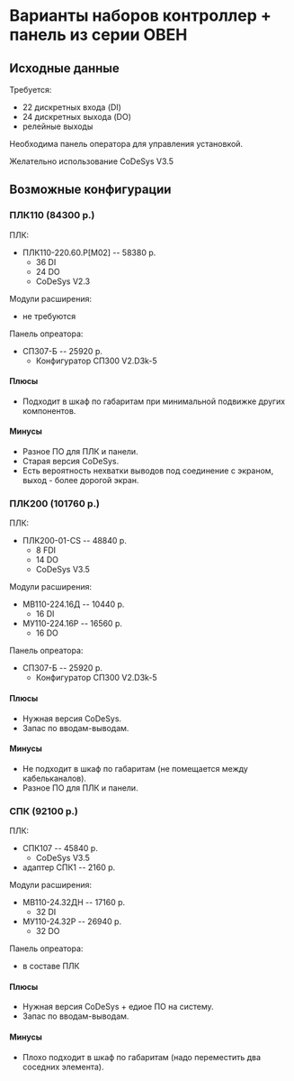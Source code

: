 # Варианты наборов контроллер + панель из серии ОВЕН

## Исходные данные

Требуется:
* 22 дискретных входа (DI)
* 24 дискретных выхода (DO)
* релейные выходы

Необходима панель оператора для управления установкой.

Желательно использование CoDeSys V3.5

## Возможные конфигурации

### ПЛК110 (84300 р.)

ПЛК:
* ПЛК110-220.60.Р[М02] -- 58380 р.
  * 36 DI
  * 24 DO
  * CoDeSys V2.3

Модули расширения:
* не требуются

Панель опреатора:
* СП307-Б -- 25920 р.
  * Конфигуратор СП300 V2.D3k-5

#### Плюсы

* Подходит в шкаф по габаритам при минимальной подвижке других компонентов.

#### Минусы

* Разное ПО для ПЛК и панели.
* Старая версия CoDeSys.
* Есть вероятность нехватки выводов под соединение с экраном, выход - более дорогой экран.

### ПЛК200 (101760 р.)

ПЛК:
* ПЛК200-01-CS -- 48840 р.
  * 8 FDI
  * 14 DO
  * CoDeSys V3.5

Модули расширения:
* МВ110-224.16Д -- 10440 р.
  * 16 DI
* МУ110-224.16Р -- 16560 р.
  * 16 DO

Панель опреатора:
* СП307-Б -- 25920 р.
  * Конфигуратор СП300 V2.D3k-5

#### Плюсы

* Нужная версия CoDeSys.
* Запас по вводам-выводам.

#### Минусы

* Не подходит в шкаф по габаритам (не помещается между кабельканалов).
* Разное ПО для ПЛК и панели.


### СПК (92100 р.)

ПЛК:
* СПК107 -- 45840 р.
  * CoDeSys V3.5
* адаптер СПК1 -- 2160 р.

Модули расширения:
* МВ110-24.32ДН -- 17160 р.
  * 32 DI
* МУ110-24.32Р -- 26940 р.
  * 32 DO

Панель опреатора:
* в составе ПЛК

#### Плюсы

* Нужная версия CoDeSys + едиое ПО на систему.
* Запас по вводам-выводам.

#### Минусы

* Плохо подходит в шкаф по габаритам (надо переместить два соседних элемента).
